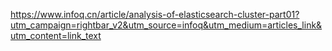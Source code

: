 https://www.infoq.cn/article/analysis-of-elasticsearch-cluster-part01?utm_campaign=rightbar_v2&utm_source=infoq&utm_medium=articles_link&utm_content=link_text

